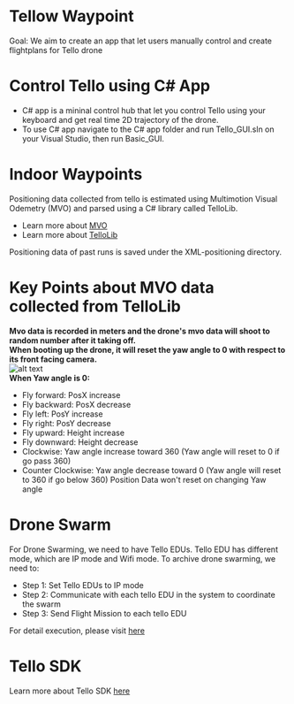 # Tellow Waypoint
Goal: We aim to create an app that let users manually control and create flightplans for Tello drone 

# Control Tello using C# App
- C# app is a mininal control hub that let you control Tello using your keyboard and get real time 2D trajectory of the drone.
- To use C# app navigate to the C# app folder and run Tello_GUI.sln on your Visual Studio, then run Basic_GUI.

# Indoor Waypoints
Positioning data collected from tello is estimated using Multimotion Visual Odemetry (MVO) and parsed using a C# library called TelloLib. 
- Learn more about [MVO](http://www.robots.ox.ac.uk/~mobile/Papers/2018IROS_judd.pdf)
- Learn more about [TelloLib](https://github.com/Kragrathea/TelloLib)

Positioning data of past runs is saved under the XML-positioning directory.

# Key Points about MVO data collected from TelloLib
**Mvo data is recorded in meters and the drone's mvo data will shoot to random number after it taking off.**  <br />
**When booting up the drone, it will reset the yaw angle to 0 with respect to its front facing camera.** <br />
![alt text](https://github.com/nhatduy227/Tello_waypoint/blob/master/assets/tello.jpg) <br />
**When Yaw angle is 0:** 
- Fly forward: PosX increase
- Fly backward: PosX decrease
- Fly left: PosY increase
- Fly right: PosY decrease
- Fly upward: Height increase
- Fly downward: Height decrease 
- Clockwise: Yaw angle increase toward 360 (Yaw angle will reset to 0 if go pass 360)
- Counter Clockwise: Yaw angle decrease toward 0 (Yaw angle will reset to 360 if go below 360)
Position Data won't reset on changing Yaw angle 

# Drone Swarm
For Drone Swarming, we need to have Tello EDUs. Tello EDU has different mode, which are IP mode and Wifi mode.
To archive drone swarming, we need to:  
- Step 1: Set Tello EDUs to IP mode
- Step 2: Communicate with each tello EDU in the system to coordinate the swarm 
- Step 3: Send Flight Mission to each tello EDU

For detail execution, please visit [here](https://www.notion.so/Drone-Swarming-Guides-c62abe7cc702443e8855c52e6c4c27d4)
# Tello SDK
Learn more about Tello SDK [here](https://dl-cdn.ryzerobotics.com/downloads/Tello/Tello%20SDK%202.0%20User%20Guide.pdf)

